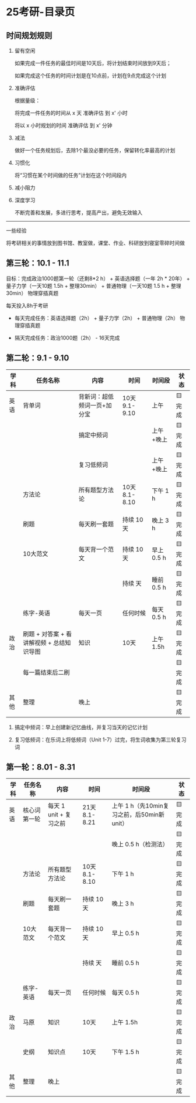 # 25考研-目录页

## 时间规划规则

1. 留有空闲

    如果完成一件任务的最佳时间是10天后，将计划结束时间放到9天后；

    如果完成这个任务的时间计划是在10点前，计划在9点完成这个计划

2. 准确评估

    根据量级：

    将完成一件任务的时间从 x 天 准确评估 到 x' 小时

    将以 x 小时规划的时间 准确评估 到 x' 分钟

3. 减法

    做好一个任务规划后，去除1个最没必要的任务，保留转化率最高的计划

4. 习惯化

    将“习惯在某个时间做的任务”计划在这个时间段内

5. 减小阻力

6. 深度学习

    不断完善和发展，多进行思考，提高产出，避免无效输入

---

一些经验

将考研相关的事情放到图书馆、教室做，课堂、作业、科研放到寝室零碎时间做

## 第三轮：10.1 - 11.1

目标：完成政治1000题第一轮（还剩8*2 h） + 英语选择题（一年 2h * 20年） + 量子力学（一天10题 1.5h + 整理30min） + 普通物理（一天10题 1.5 h + 整理30min） 物理穿插真题

每天投入8h于考研

- 每天完成任务：英语选择题（2h） + 量子力学（2h） + 普通物理（2h） 物理穿插真题

- 隔天完成任务：政治1000题（2h） - 16天完成

## 第二轮：9.1 - 9.10

| 学科  | 任务名称           | 内容               | 时间             | 时间段     | 状态   |
|-------|--------------------|--------------------|------------------|------------|--------|
| 英语  | 背单词         | 背新词：超低频词一页+加分宝 | 10天 9.1-9.10    | 上午    | 🟨 完成    |
|       |                    |        搞定中频词            |                  |    上午+晚上     | 🟨 完成   |
|       |                    |        复习低频词            |                  |    上午+晚上     | 🟨 完成   |
|       | 方法论             | 所有题型方法论     | 10天 8.1-8.10    | 下午 1 h   | 🟨 完成    |
|       | 刷题         | 每天刷一套题     | 持续 10 天       | 晚上 3 h  | 🟨 完成    |
|       | 10大范文         | 每天背一个范文     | 持续 10 天       | 早上 0.5 h  | 🟨 完成    |
|       |          |      | 持续  天       | 睡前 0.5 h  | 🟨 完成    |
|       | 练字-英语         | 每天一页     | 任何时候       | 每天 0.5 h | 🟨 完成    |
| 政治  | 刷题 + 对答案 + 看讲解视频 + 总结知识导图              | 知识               |  10天         |      上午 1.5h      | 🟨 完成    |
|    | 每一篇结束后二刷             |               |           |           | 🟨 完成    |
| 其他  | 整理               | 晚上               |                  |            | 🟨 完成    |

1. 搞定中频词：早上创建新记忆曲线，并复习当天的记忆计划

2. 复习低频词：在乐词上将低频词（Unit 1-7）过完，将生词收集为第三轮复习词


## 第一轮：8.01 - 8.31

| 学科  | 任务名称           | 内容               | 时间             | 时间段     | 状态   |
|-------|--------------------|--------------------|------------------|------------|--------|
| 英语  | 核心词第一轮         | 每天 1 unit + 复习之前 | 21天 8.1-8.21    | 上午 1 h（先10min复习之前，后50min新unit）   | 🟨 完成    |
|       |                    |                    |                  | 晚上 0.5 h（检测法） | 🟨 完成   |
|       | 方法论             | 所有题型方法论     | 10天 8.1-8.10    | 下午 1 h   | 🟨 完成    |
|       | 刷题         | 每天刷一套题     | 持续 10 天       | 晚上 3 h  | 🟨 完成    |
|       | 10大范文         | 每天背一个范文     | 持续 10 天       | 早上 0.5 h  | 🟨 完成    |
|       |          |      | 持续  天       | 睡前 0.5 h  | 🟨 完成    |
|       | 练字-英语         | 每天一页     | 任何时候       | 每天 0.5 h | 🟨 完成    |
| 政治  | 马原               | 知识               |  10天         |      上午 1.5h      | 🟨 完成    |
|       |  史纲     | 知识点     | 10天       | 下午 1.5 h | 🟨 完成    |
| 其他  | 整理               | 晚上               |                  |            | 🟨 完成    |
